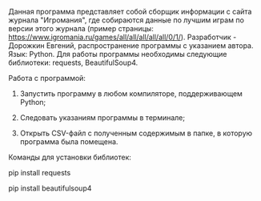 
Данная программа представляет собой сборщик информации с сайта журнала "Игромания", где собираются
данные по лучшим играм по версии этого журнала (пример страницы: https://www.igromania.ru/games/all/all/all/all/all/0/1/).
Разработчик - Дорожкин Евгений, распространение программы с указанием автора.
Язык: Python. 
Для работы программы необходимы следующие библиотеки: requests, BeautifulSoup4.


Работа с программой:

1. Запустить программу в любом компиляторе, поддерживающем Python;

2. Следовать указаниям программы в терминале;

3. Открыть CSV-файл с полученным содержимым в папке, в которую программа была помещена.


Команды для установки библиотек:

pip install requests

pip install beautifulsoup4
